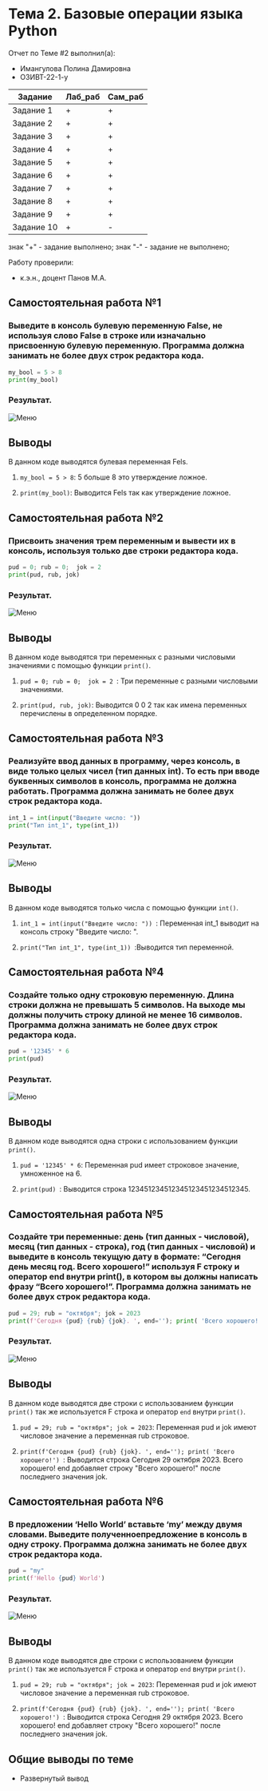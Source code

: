 # Тема 2. Базовые операции языка Python
Отчет по Теме #2 выполнил(а):
- Имангулова Полина Дамировна
- ОЗИВТ-22-1-у

| Задание | Лаб_раб | Сам_раб |
| ------ | ------ | ------ |
| Задание 1 | + | + |
| Задание 2 | + | + |
| Задание 3 | + | + |
| Задание 4 | + | + |
| Задание 5 | + | + |
| Задание 6 | + | + |
| Задание 7 | + | + |
| Задание 8 | + | + |
| Задание 9 | + | + |
| Задание 10| + | - |

знак "+" - задание выполнено; знак "-" - задание не выполнено;

Работу проверили:
- к.э.н., доцент Панов М.А.

## Самостоятельная работа №1
### Выведите в консоль булевую переменную False, не используя слово False в строке или изначально присвоенную булевую переменную. Программа должна занимать не более двух строк редактора кода.

```python
my_bool = 5 > 8
print(my_bool)   
```

### Результат.
![Меню](https://github.com/Iman1o/Tema_2/blob/main/pic/1seif2.PNG)

## Выводы

В данном коде выводятся булевая переменная Fels.

1. `my_bool = 5 > 8`: 5 больше 8 это утверждение ложное.

2. `print(my_bool)`: Выводится Fels так как утверждение ложное.


## Самостоятельная работа №2
### Присвоить значения трем переменным и вывести их в консоль, используя только две строки редактора кода.

```python
pud = 0; rub = 0;  jok = 2 
print(pud, rub, jok)    
```

### Результат.
![Меню](https://github.com/Iman1o/Tema_2/blob/main/pic/2self.PNG)

## Выводы

В данном коде выводятся три переменных с разными числовыми значениями с помощью функции `print()`.

1. `pud = 0; rub = 0;  jok = 2 `: Три переменные с разными числовыми значениями.

2. `print(pud, rub, jok)`: Выводится 0 0 2 так как имена переменных перечислены в определенном порядке.

  
## Самостоятельная работа №3
### Реализуйте ввод данных в программу, через консоль, в виде только целых чисел (тип данных int). То есть при вводе буквенных символов в консоль, программа не должна работать. Программа должна занимать не более двух строк редактора кода.

```python
int_1 = int(input("Введите число: "))
print("Тип int_1", type(int_1)) 
```

### Результат.
![Меню](https://github.com/Iman1o/Tema_2/blob/main/pic/3self.PNG)

## Выводы

В данном коде выводятся только числа с помощью функции `int()`.

1. `int_1 = int(input("Введите число: ")) `: Переменная int_1 выводит на консоль строку "Введите число: ".

2. `print("Тип int_1", type(int_1)) `:Выводится тип переменной.


## Самостоятельная работа №4
### Создайте только одну строковую переменную. Длина строки должна не превышать 5 символов. На выходе мы должны получить строку длиной не менее 16 символов. Программа должна занимать не более двух строк редактора кода.

```python
pud = '12345' * 6 
print(pud) 
```

### Результат.
![Меню](https://github.com/Iman1o/Tema_2/blob/main/pic/4self.PNG)

## Выводы

В данном коде выводятся одна строки с использованием функции `print()`.

1. `pud = '12345' * 6`: Переменная pud имеет строковое значение, умноженное на 6.
  
2. `print(pud) `: Выводится строка 123451234512345123451234512345.


## Самостоятельная работа №5
### Создайте три переменные: день (тип данных - числовой), месяц (тип данных - строка), год (тип данных - числовой) и выведите в консоль текущую дату в формате: “Сегодня день месяц год. Всего хорошего!” используя F строку и оператор end внутри print(), в котором вы должны написать фразу “Всего хорошего!”. Программа должна занимать не более двух строк редактора кода.

```python
pud = 29; rub = "октября"; jok = 2023
print(f'Сегодня {pud} {rub} {jok}. ', end=''); print( 'Всего хорошего!')
```

### Результат.
![Меню](https://github.com/Iman1o/Tema_2/blob/main/pic/5self.PNG)

## Выводы

В данном коде выводятся две строки с использованием функции `print()` так же используется F строка и оператор `end` внутри `print()`.

1. `pud = 29; rub = "октября"; jok = 2023`: Переменная pud и jok имеют числовое значение а переменная rub строковое.
  
2. `print(f'Сегодня {pud} {rub} {jok}. ', end=''); print( 'Всего хорошего!') `: Выводится строка Сегодня 29 октября 2023. Всего хорошего! end добавляет строку "Всего хорошего!" после последнего значения jok. 


## Самостоятельная работа №6
### В предложении ‘Hello World’ вставьте ‘my’ между двумя словами. Выведите полученноепредложение в консоль в одну строку. Программа должна занимать не более двух строк редактора кода.

```python
pud = "my"
print(f'Hello {pud} World')
```

### Результат.
![Меню]()

## Выводы

В данном коде выводятся две строки с использованием функции `print()` так же используется F строка и оператор `end` внутри `print()`.

1. `pud = 29; rub = "октября"; jok = 2023`: Переменная pud и jok имеют числовое значение а переменная rub строковое.
  
2. `print(f'Сегодня {pud} {rub} {jok}. ', end=''); print( 'Всего хорошего!') `: Выводится строка Сегодня 29 октября 2023. Всего хорошего! end добавляет строку "Всего хорошего!" после последнего значения jok. 

## Общие выводы по теме
- Развернутый вывод

